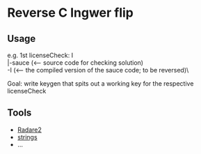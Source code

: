 # Reverse C Ingwer flip

## Usage
e.g. 1st licenseCheck:
I\
|-sauce (<-- source code for checking solution)\
 -I (<-- the compiled version of the sauce code; to be reversed)\

Goal: write keygen that spits out a working key for the respective licenseCheck

## Tools
- [Radare2](https://github.com/radare/radare2)
- [strings](https://linux.die.net/man/1/strings)
- ...
